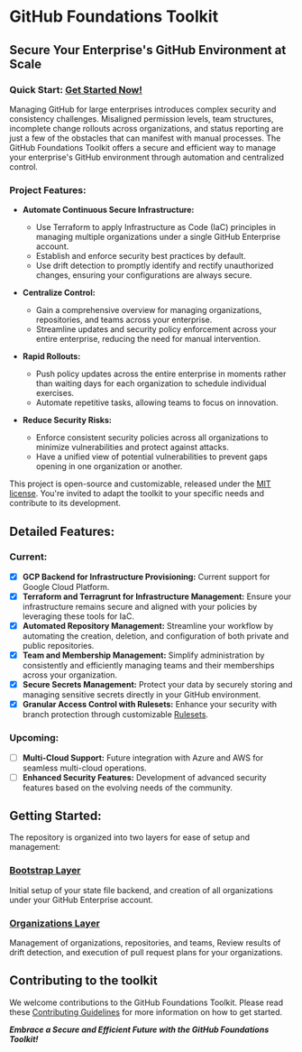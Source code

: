 # GitHub Foundations Toolkit

## Secure Your Enterprise's GitHub Environment at Scale

### Quick Start: [Get Started Now!](./README.md#getting-started)

Managing GitHub for large enterprises introduces complex security and consistency challenges. Misaligned permission levels, team structures, incomplete change rollouts across organizations, and status reporting are just a few of the obstacles that can manifest with manual processes.  The GitHub Foundations Toolkit offers a secure and efficient way to manage your enterprise's GitHub environment through automation and centralized control.

### Project Features:

- **Automate Continuous Secure Infrastructure:** 
  - Use Terraform to apply Infrastructure as Code (IaC) principles in managing multiple organizations under a single GitHub Enterprise account. 
  - Establish and enforce security best practices by default.
  - Use drift detection to promptly identify and rectify unauthorized changes, ensuring your configurations are always secure.

- **Centralize Control:** 
  - Gain a comprehensive overview for managing organizations, repositories, and teams across your enterprise.
  - Streamline updates and security policy enforcement across your entire enterprise, reducing the need for manual intervention. 

- **Rapid Rollouts:** 
  - Push policy updates across the entire enterprise in moments rather than waiting days for each organization to schedule individual exercises.
  - Automate repetitive tasks, allowing teams to focus on innovation.

- **Reduce Security Risks:** 
  - Enforce consistent security policies across all organizations to minimize vulnerabilities and protect against attacks.
  - Have a unified view of potential vulnerabilities to prevent gaps opening in one organization or another.

This project is open-source and customizable, released under the [MIT license](./LICENSE.md). You're invited to adapt the toolkit to your specific needs and contribute to its development.

## Detailed Features:

### Current:
- [x] **GCP Backend for Infrastructure Provisioning:** Current support for Google Cloud Platform.
- [x] **Terraform and Terragrunt for Infrastructure Management:** Ensure your infrastructure remains secure and aligned with your policies by leveraging these tools for IaC.
- [x] **Automated Repository Management:** Streamline your workflow by automating the creation, deletion, and configuration of both private and public repositories.
- [x] **Team and Membership Management:** Simplify administration by consistently and efficiently managing teams and their memberships across your organization.
- [x] **Secure Secrets Management:** Protect your data by securely storing and managing sensitive secrets directly in your GitHub environment.
- [x] **Granular Access Control with Rulesets:** Enhance your security with branch protection through customizable [Rulesets](https://docs.github.com/en/repositories/configuring-branches-and-merges-in-your-repository/managing-rulesets/about-rulesets#about-rulesets).

### Upcoming:
- [ ] **Multi-Cloud Support:** Future integration with Azure and AWS for seamless multi-cloud operations.
- [ ] **Enhanced Security Features:** Development of advanced security features based on the evolving needs of the community.

## Getting Started:
The repository is organized into two layers for ease of setup and management:

### [Bootstrap Layer](./bootstrap/README.md)

Initial setup of your state file backend, and creation of all organizations under your GitHub Enterprise account.

### [Organizations Layer](./organizations/README.md)

Management of organizations, repositories, and teams, Review results of drift detection, and execution of pull request plans for your organizations.

## Contributing to the toolkit

We welcome contributions to the GitHub Foundations Toolkit. Please read these [Contributing Guidelines](./CONTRIBUTING.md) for more information on how to get started.

**_Embrace a Secure and Efficient Future with the GitHub Foundations Toolkit!_**